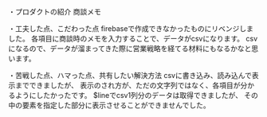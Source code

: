 ・プロダクトの紹介
商談メモ

・工夫した点、こだわった点
firebaseで作成できなかったものにリベンジしました。
各項目に商談時のメモを入力することで、データがcsvになります。
csvになるので、データが溜まってきた際に営業戦略を経てる材料にもなるかなと思います。

・苦戦した点、ハマった点、共有したい解決方法
csvに書き込み、読み込んで表示までできましたが、
表示のされ方が、ただの文字列ではなく、各項目が分かるようにしたかったです。
$lineでcsv1列分のデータは取得できましたが、
その中の要素を指定した部分に表示させることができませんでした。

